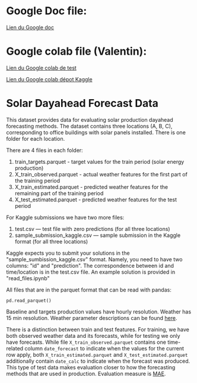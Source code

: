 # Google Doc file:

[Lien du Google doc](https://docs.google.com/document/d/1HqctPEYCdJXFtMEsj8JrUAaVhz6qA8VkSL6zdqUSfrs/edit?usp=sharing)

# Google colab file (Valentin):

[Lien du Google colab de test](https://colab.research.google.com/drive/11yQYJJiiXjr2ZB4mD-PZoiRMpRZ6ajNQ?usp=sharing)

[Lien du Google colab dépot Kaggle](https://colab.research.google.com/drive/1eLPQoJ8eKEKOLXDn7_LADMFoXpte3anO?usp=sharing)

# Solar Dayahead Forecast Data

This dataset provides data for evaluating solar production dayahead forecasting methods.
The dataset contains three locations (A, B, C), corresponding to office buildings with solar panels installed.
There is one folder for each location.

There are 4 files in each folder:

1. train_targets.parquet - target values for the train period (solar energy production)
2. X_train_observed.parquet - actual weather features for the first part of the training period
2. X_train_estimated.parquet - predicted weather features for the remaining part of the training period
2. X_test_estimated.parquet - predicted weather features for the test period

For Kaggle submissions we have two more files: 
1. test.csv — test file with zero predictions (for all three locations)
2. sample_submission_kaggle.csv — sample submission in the Kaggle format (for all three locations)

Kaggle expects you to submit your solutions in the "sample_sumbission_kaggle.csv" format. Namely, you need to have two columns: "id" and "prediction".
The correspondence between id and time/location is in the test.csv file. An example solution is provided in "read_files.ipynb"

All files that are in the parquet format that can be read with pandas:
```shell
pd.read_parquet()
```

Baseline and targets production values have hourly resolution.
Weather has 15 min resolution.
Weather parameter descriptions can be found [here](https://www.meteomatics.com/en/api/available-parameters/alphabetic-list/).

There is a distinction between train and test features.
For training, we have both observed weather data and its forecasts, while for testing we only have forecasts.
While file `X_train_observed.parquet` contains one time-related column `date_forecast` to indicate when the values for the current row apply,
both `X_train_estimated.parquet` and  `X_test_estimated.parquet` additionally contain `date_calc` to indicate when the forecast was produced.
This type of test data makes evaluation closer to how the forecasting methods that are used in production.
Evaluation measure is [MAE](https://en.wikipedia.org/wiki/Mean_absolute_error).
